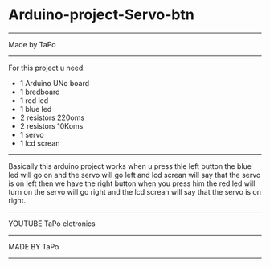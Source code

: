 # Arduino-project-Servo-btn

-----------------

Made by TaPo

---------

For this project u need:

- 1 Arduino UNo board 
- 1 bredboard
- 1 red led
- 1 blue led
- 2 resistors 220oms
- 2 resistors 10Koms
- 1 servo
- 1 lcd screan 

------------------------------------

Basically this arduino project works when u press thle left button the blue led will go on and the servo will go left and lcd screan will say that the servo is on left 
then we have the right button when you press him the red led will turn on the servo will go right and the lcd screan will say that the servo is on right.

-------------------------------------------------------------------

YOUTUBE TaPo eletronics 

------------------------------

MADE BY TaPo

----------------
